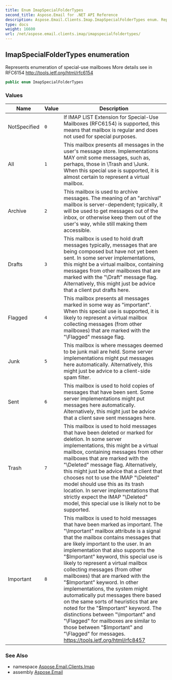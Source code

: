 ```yaml
---
title: Enum ImapSpecialFolderTypes
second_title: Aspose.Email for .NET API Reference
description: Aspose.Email.Clients.Imap.ImapSpecialFolderTypes enum. Represents enumeration of specialuse mailboxes More details see in RFC6154 http//tools.ietf.org/html/rfc6154
type: docs
weight: 16600
url: /net/aspose.email.clients.imap/imapspecialfoldertypes/
---
```

## ImapSpecialFolderTypes enumeration

Represents enumeration of special-use mailboxes More details see in RFC6154 http://tools.ietf.org/html/rfc6154

```csharp
public enum ImapSpecialFolderTypes
```

### Values

| Name | Value | Description |
| --- | --- | --- |
| NotSpecified | `0` | If IMAP LIST Extension for Special-Use Mailboxes (RFC6154) is supported, this means that mailbox is regular and does not used for special purposes. |
| All | `1` | This mailbox presents all messages in the user's message store. Implementations MAY omit some messages, such as, perhaps, those in \Trash and \Junk. When this special use is supported, it is almost certain to represent a virtual mailbox. |
| Archive | `2` | This mailbox is used to archive messages. The meaning of an "archival" mailbox is server-dependent; typically, it will be used to get messages out of the inbox, or otherwise keep them out of the user's way, while still making them accessible. |
| Drafts | `3` | This mailbox is used to hold draft messages typically, messages that are being composed but have not yet been sent. In some server implementations, this might be a virtual mailbox, containing messages from other mailboxes that are marked with the "\Draft" message flag. Alternatively, this might just be advice that a client put drafts here. |
| Flagged | `4` | This mailbox presents all messages marked in some way as "important". When this special use is supported, it is likely to represent a virtual mailbox collecting messages (from other mailboxes) that are marked with the "\Flagged" message flag. |
| Junk | `5` | This mailbox is where messages deemed to be junk mail are held. Some server implementations might put messages here automatically. Alternatively, this might just be advice to a client-side spam filter. |
| Sent | `6` | This mailbox is used to hold copies of messages that have been sent. Some server implementations might put messages here automatically. Alternatively, this might just be advice that a client save sent messages here. |
| Trash | `7` | This mailbox is used to hold messages that have been deleted or marked for deletion. In some server implementations, this might be a virtual mailbox, containing messages from other mailboxes that are marked with the "\Deleted" message flag. Alternatively, this might just be advice that a client that chooses not to use the IMAP "\Deleted" model should use this as its trash location. In server implementations that strictly expect the IMAP "\Deleted" model, this special use is likely not to be supported. |
| Important | `8` | This mailbox is used to hold messages that have been marked as important. The "\Important" mailbox attribute is a signal that the mailbox contains messages that are likely important to the user. In an implementation that also supports the "$Important" keyword, this special use is likely to represent a virtual mailbox collecting messages (from other mailboxes) that are marked with the "$Important" keyword. In other implementations, the system might automatically put messages there based on the same sorts of heuristics that are noted for the "$Important" keyword. The distinctions between "\Important" and "\Flagged" for mailboxes are similar to those between "$Important" and "\Flagged" for messages. https://tools.ietf.org/html/rfc8457 |

### See Also

* namespace [Aspose.Email.Clients.Imap](../../aspose.email.clients.imap/)
* assembly [Aspose.Email](../../)


